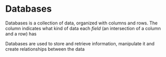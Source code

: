 # Databases
Databases is a collection of data, organized with columns and rows. The column indicates what kind of data each *field* (an intersection of a column and a row) has

Databases are used to store and retrieve information, manipulate it and create relationships between the data
